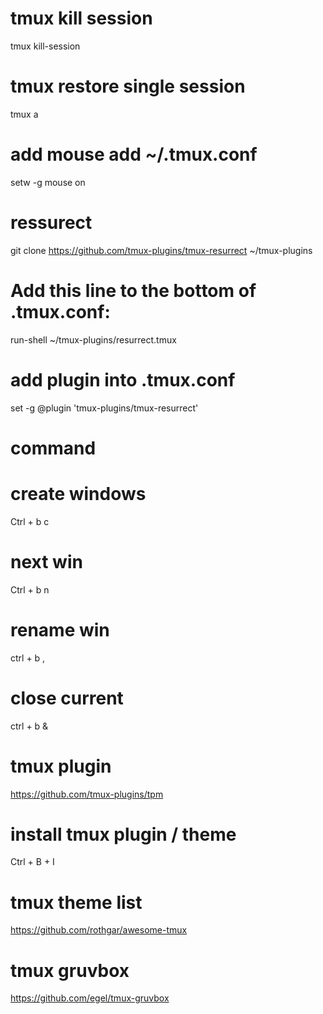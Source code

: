 # tmux kill session
tmux kill-session

# tmux restore single session
tmux a


# add mouse  add ~/.tmux.conf
setw -g mouse on

# ressurect
git clone https://github.com/tmux-plugins/tmux-resurrect ~/tmux-plugins

# Add this line to the bottom of .tmux.conf:
run-shell ~/tmux-plugins/resurrect.tmux

# add plugin into .tmux.conf
set -g @plugin 'tmux-plugins/tmux-resurrect' 


# command


# create windows
Ctrl + b c
# next win
Ctrl + b n
# rename win
ctrl + b ,
# close  current
ctrl + b &

# tmux plugin
https://github.com/tmux-plugins/tpm

# install tmux plugin / theme
Ctrl + B + I 


# tmux theme  list
https://github.com/rothgar/awesome-tmux

# tmux gruvbox
https://github.com/egel/tmux-gruvbox
